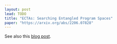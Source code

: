 ```yaml
---
layout: post
lead: TODO
title: "ECTAs: Searching Entangled Program Spaces"
paper: "https://arxiv.org/abs/2206.07828"
---
```


See also this [blog post](https://github.com/egraphs-good/egg/discussions/104).
